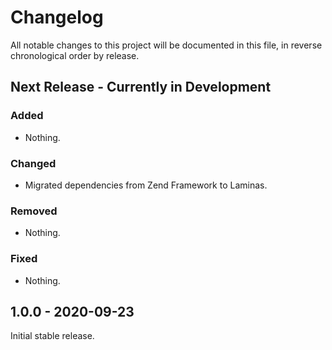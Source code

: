 # Changelog

All notable changes to this project will be documented in this file, in reverse chronological order by release.

## Next Release - Currently in Development

### Added

- Nothing.

### Changed

- Migrated dependencies from Zend Framework to Laminas.

### Removed

- Nothing.

### Fixed

- Nothing.

## 1.0.0 - 2020-09-23

Initial stable release.
